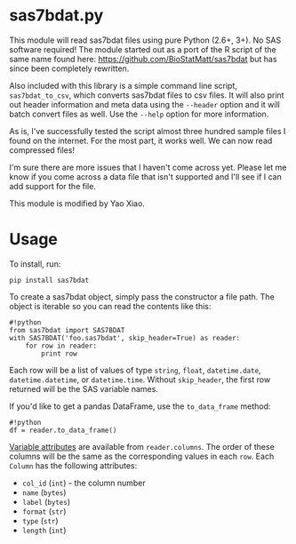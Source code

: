 sas7bdat.py
===========

This module will read sas7bdat files using pure Python (2.6+, 3+). No SAS software
required! The module started out as a port of the R script of the same name
found here: <https://github.com/BioStatMatt/sas7bdat> but has since been
completely rewritten.

Also included with this library is a simple command line script,
`sas7bdat_to_csv`, which converts sas7bdat files to csv files. It will also
print out header information and meta data using the `--header` option and it
will batch convert files as well. Use the `--help` option for more information.

As is, I've successfully tested the script almost three hundred sample files I
found on the internet. For the most part, it works well. We can now read
compressed files!

I'm sure there are more issues that I haven't come across yet. Please let me
know if you come across a data file that isn't supported and I'll see if I can
add support for the file.

This module is modified by Yao Xiao.

Usage
=====

To install, run:

```
pip install sas7bdat
```

To create a sas7bdat object, simply pass the constructor a file path. The
object is iterable so you can read the contents like this:

```
#!python
from sas7bdat import SAS7BDAT
with SAS7BDAT('foo.sas7bdat', skip_header=True) as reader:
    for row in reader:
        print row
```

Each row will be a list of values of type `string`, `float`, `datetime.date`,
`datetime.datetime`, or `datetime.time`. Without `skip_header`, the first row
returned will be the SAS variable names.

If you'd like to get a pandas DataFrame, use the `to_data_frame` method:

```
#!python
df = reader.to_data_frame()
```

[Variable
attributes](https://support.sas.com/documentation/cdl/en/lrcon/65287/HTML/default/viewer.htm#n08fs0rt7fikeln1uh0t8v5pt25d.htm)
are available from `reader.columns`. The order of these columns will be the same
as the corresponding values in each `row`. Each `Column` has the following
attributes:

* `col_id` (`int`) - the column number
* `name` (`bytes`)
* `label` (`bytes`)
* `format` (`str`)
* `type` (`str`)
* `length` (`int`)

